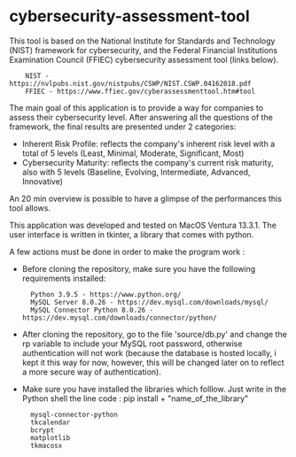 # cybersecurity-assessment-tool

This tool is based on the National Institute for Standards and Technology (NIST) framework for cybersecurity, and the Federal Financial Institutions Examination Council (FFIEC) cybersecurity assessment tool (links below).

        NIST - https://nvlpubs.nist.gov/nistpubs/CSWP/NIST.CSWP.04162018.pdf
        FFIEC - https://www.ffiec.gov/cyberassessmenttool.htm#tool

The main goal of this application is to provide a way for companies to assess their cybersecurity level. After answering all the questions of the framework, the final results are presented under 2 categories:
  - Inherent Risk Profile: reflects the company's inherent risk level with a total of 5 levels (Least, Minimal, Moderate, Significant, Most)
  - Cybersecurity Maturity: reflects the company's current risk maturity, also with 5 levels (Baseline, Evolving, Intermediate, Advanced, Innovative)


An 20 min overview is possible to have a glimpse of the performances this tool allows. 


This application was developed and tested on MacOS Ventura 13.3.1.
The user interface is written in tkinter, a library that comes with python.




A few actions must be done in order to make the program work :

- Before cloning the repository, make sure you have the following requirements installed:

        Python 3.9.5 - https://www.python.org/
        MySQL Server 8.0.26 - https://dev.mysql.com/downloads/mysql/
        MySQL Connector Python 8.0.26 - https://dev.mysql.com/downloads/connector/python/
  
- After cloning the repository, go to the file 'source/db.py' and change the rp variable to include your MySQL root password, otherwise authentication will not work (because the database is hosted locally, i kept it this way for now, however, this will be changed later on to reflect a more secure way of authentication).

- Make sure you have installed the libraries which folllow. Just write in the Python shell the line code : pip install + "name_of_the_library"

        mysql-connector-python
        tkcalendar
        bcrypt
        matplotlib
        tkmacosx
